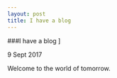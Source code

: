 ```yaml
---
layout: post
title: I have a blog
---
```

###I have a blog
]
<p class="meta">9 Sept 2017</p>

Welcome to the world of tomorrow.
